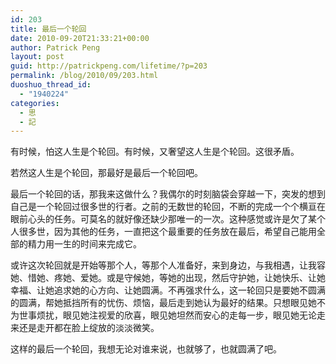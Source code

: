 ```yaml
---
id: 203
title: 最后一个轮回
date: 2010-09-20T21:33:21+00:00
author: Patrick Peng
layout: post
guid: http://patrickpeng.com/lifetime/?p=203
permalink: /blog/2010/09/203.html
duoshuo_thread_id:
  - "1940224"
categories:
  - 思
  - 記
---
```

有时候，怕这人生是个轮回。有时候，又奢望这人生是个轮回。这很矛盾。

若然这人生是个轮回，那最好是最后一个轮回吧。

最后一个轮回的话，那我来这做什么？我偶尔的时刻脑袋会穿越一下，突发的想到自己是一个轮回过很多世的行者。之前的无数世的轮回，不断的完成一个个横亘在眼前心头的任务。可莫名的就好像还缺少那唯一的一次。这种感觉或许是欠了某个人很多世，因为其他的任务，一直把这个最重要的任务放在最后，希望自己能用全部的精力用一生的时间来完成它。

或许这次轮回就是开始等那个人，等那个人准备好，来到身边，与我相遇，让我容她、惜她、疼她、爱她。或是守候她，等她的出现，然后守护她，让她快乐、让她幸福、让她追求她的心方向、让她圆满。不再强求什么，这一轮回只是要她不圆满的圆满，帮她抵挡所有的忧伤、烦恼，最后走到她认为最好的结果。只想眼见她不为世事烦扰，眼见她注视爱的欣喜，眼见她坦然而安心的走每一步，眼见她无论走来还是走开都在脸上绽放的淡淡微笑。

这样的最后一个轮回，我想无论对谁来说，也就够了，也就圆满了吧。